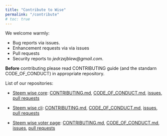 ```yaml
---
title: "Contribute to Wise"
permalink: "/contribute"
# toc: true
---
```


We welcome warmly:

- Bug reports via issues.
- Enhancement requests via via issues
- Pull requests
- Security reports to _jedrzejblew@gmail.com_.

**Before** contributing please read CONTRIBUTING guide (and the standarn CODE_OF_CONDUCT) in appropriate repository.

List of our repositories:

- [Steem wise core](https://github.com/wise-team/steem-wise-core): [CONTRIBUTING.md](https://github.com/wise-team/steem-wise-core/blob/master/CONTRIBUTING.md), [CODE_OF_CONDUCT.md](https://github.com/wise-team/steem-wise-core/blob/master/CODE_OF_CONDUCT.md), [issues](https://github.com/wise-team/steem-wise-core/issues), [pull requests](https://github.com/wise-team/steem-wise-core/pulls)

- [Steem wise cli](https://github.com/wise-team/steem-wise-cli): [CONTRIBUTING.md](https://github.com/wise-team/steem-wise-cli/blob/master/CONTRIBUTING.md), [CODE_OF_CONDUCT.md](https://github.com/wise-team/steem-wise-cli/blob/master/CODE_OF_CONDUCT.md), [issues](https://github.com/wise-team/steem-wise-cli/issues), [pull requests](https://github.com/wise-team/steem-wise-cli/pulls)

- [Steem wise voter page](https://github.com/wise-team/steem-wise-voter-page): [CONTRIBUTING.md](https://github.com/wise-team/steem-wise-voter-page/blob/master/CONTRIBUTING.md), [CODE_OF_CONDUCT.md](https://github.com/wise-team/steem-wise-voter-page/blob/master/CODE_OF_CONDUCT.md), [issues](https://github.com/wise-team/steem-wise-voter-page/issues), [pull requests](https://github.com/wise-team/steem-wise-voter-page/pulls)

